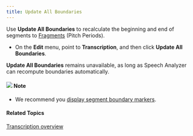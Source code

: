```yaml
---
title: Update All Boundaries
---
```


Use **Update All Boundaries** to recalculate the beginning and end of segments to [Fragments](../../graphs/fragment) (Pitch Periods).

- On the **Edit** menu, point to **Transcription**, and then click **Update All Boundaries**.

**Update All Boundaries** remains unavailable, as long as Speech Analyzer can recompute boundaries automatically.

#### ![](../../../../images/001.png) **Note**

- We recommend you [display segment boundary markers](../../../../troubleshooting/segment-boundary-markers).

#### **Related Topics**
[Transcription overview](overview)